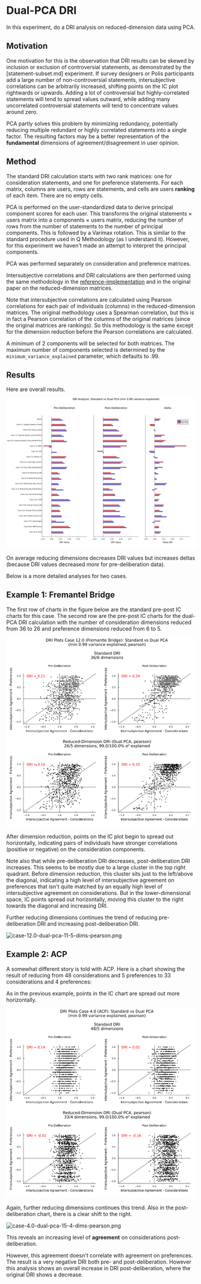 # Dual-PCA DRI

In this experiment, do a DRI analysis on reduced-dimension data using PCA.

## Motivation

One motivation for this is the observation that DRI results can be skewed by inclusion or exclusion of controversial statements, as demonstrated by the [statement-subset.md] experiment. If survey designers or Polis participants add a large number of non-controversial statements, intersubjective correlations can be arbitrarily increased, shifting points on the IC plot rightwards or upwards. Adding a lot of controversial but highly-correlated statements will tend to spread values outward, while adding many uncorrelated controversial statements will tend to concentrate values around zero.

PCA partly solves this problem by minimizing redundancy, potentially reducing multiple redundant or highly correlated statements into a single factor. The resulting factors may be a better representation of the **fundamental** dimensions of agreement/disagreement in user opinion.

## Method

The standard DRI calculation starts with two rank matrices: one for consideration statements, and one for preference statements. For each matrix, columns are users, rows are statements, and cells are users **ranking** of each item. There are no empty cells.

PCA is performed on the user-standardized data to derive principal component scores for each user. This transforms the original statements × users matrix into a components × users matrix, reducing the number of rows from the number of statements to the number of principal components. This is followed by a Varimax rotation. This is similar to the standard procedure used in Q Methodology (as I understand it). However, for this experiment we haven't made an attempt to interpret the principal components.

PCA was performed separately on consideration and preference matrices.

Intersubjective correlations and DRI calculations are then performed using the same methodology in the [reference-implementation](./reference-implementation.md) and in the original paper on the reduced-dimension matrices.

Note that intersubjective correlations are calculated using Pearson correlations for each pair of individuals (columns) in the reduced-dimension matrices. The original methodology uses a Spearman correlation, but this is in fact a Pearson correlation of the columns of the original matrices (since the original matrices are rankings). So this methodology is the same except for the dimension reduction before the Pearson correlations are calculated.

A minimum of 2 components will be selected for both matrices. The maximum number of components selected is determined by the `minimum_variance_explained` parameter, which defaults to .99.

## Results

Here are overall results.

![dri-comparison-0.99-minvar-pearson.png](../published-output/dual-pca/dri-comparison-0.99-minvar-pearson.png)

On average reducing dimensions decreases DRI values but increases deltas (because DRI values decreased *more* for pre-deliberation data). 

Below is a more detailed analyses for two cases.

## Example 1: Fremantel Bridge

The first row of charts in the figure below are the standard pre-post IC charts for this case. The second row are the pre-post IC charts for the dual-PCA DRI calculation with the number of consideration dimensions reduced from 36 to 26 and preference dimensions reduced from 6 to 5.

![case-12.0-dual-pca-26-5-dims-pearson.png](../published-output/dual-pca/case-12.0-dual-pca-26-5-dims-pearson.png)

After dimension reduction, points on the IC plot begin to spread out horizontally, indicating pairs of individuals have stronger correlations (positive or negative) on the consideration components.

Note also that while pre-deliberation DRI decreases, post-deliberation DRI increases. This seems to be mostly due to a large cluster in the top right quadrant. Before dimension reduction, this cluster sits just to the left/above the diagonal, indicating a high level of intersubjective agreement on preferences that isn't quite matched by an equally high level of intersubjective agreement on considerations. But in the lower-dimensional space, IC points spread out horizontally, moving this cluster to the right towards the diagonal and increasing DRI.

Further reducing dimensions continues the trend of reducing pre-deliberation DRI and increasing post-deliberation DRI. 

![case-12.0-dual-pca-11-5-dims-pearson.png](../published-output/dual-pca/case-12.0-dual-pca-11-5-dims-pearson.png)


## Example 2: ACP

A somewhat different story is told with ACP. Here is a chart showing the result of reducing from 48 considerations and 5 preferences to 33 considerations and 4 preferences: 

As in the previous example, points in the IC chart are spread out more horizontally. 

![case-4.0-dual-pca-33-4-dims-pearson.png](../published-output/dual-pca/case-4.0-dual-pca-33-4-dims-pearson.png)

Again, further reducing dimensions continues this trend. Also in the post-deliberation chart, there is a clear shift to the right. 

![case-4.0-dual-pca-15-4-dims-pearson.png](case-4.0-dual-pca-15-4-dims-pearson.png)

This reveals an increasing level of **agreement** on considerations post-deliberation.

However, this agreement doesn't correlate with agreement on preferences. The result is a very negative DRI both pre- and post-deliberation. However this analysis shows an overall increase in DRI post-deliberation, where the original DRI shows a decrease.
